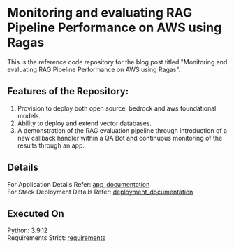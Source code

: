 # Monitoring and evaluating RAG Pipeline Performance on AWS using Ragas
This is the reference code repository for the blog post titled "Monitoring and evaluating RAG Pipeline Performance on AWS using Ragas".  

## Features of the Repository:  
1. Provision to deploy both open source, bedrock and aws foundational models.  
2. Ability to deploy and extend vector databases.  
3. A demonstration of the RAG evaluation pipeline through introduction of a new callback handler within a QA Bot and continuous monitoring of the results through an app.  

## Details
For Application Details Refer: [app_documentation](nc-bot/README.md)  
For Stack Deployment Details Refer: [deployment_documentation](deploy/README.md)  

## Executed On
Python: 3.9.12  
Requirements Strict: [requirements](nc-bot/requirements_aws.txt)